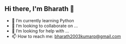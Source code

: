 ## Hi there, I'm Bharath 👋

- 🌱 I’m currently learning Python 
- 👯 I’m looking to collaborate on ...
- 🤔 I’m looking for help with ...
- 📫 How to reach me: bharath2003kumarp@gmail.com
